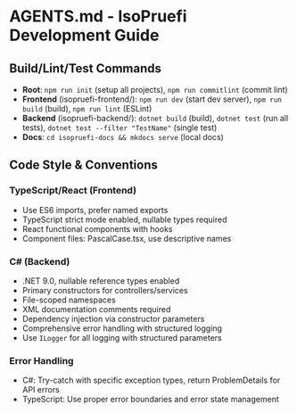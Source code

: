 # AGENTS.md - IsoPruefi Development Guide

## Build/Lint/Test Commands
- **Root**: `npm run init` (setup all projects), `npm run commitlint` (commit lint)
- **Frontend** (isopruefi-frontend/): `npm run dev` (start dev server), `npm run build` (build), `npm run lint` (ESLint)
- **Backend** (isopruefi-backend/): `dotnet build` (build), `dotnet test` (run all tests), `dotnet test --filter "TestName"` (single test)
- **Docs**: `cd isopruefi-docs && mkdocs serve` (local docs)

## Code Style & Conventions

### TypeScript/React (Frontend)
- Use ES6 imports, prefer named exports
- TypeScript strict mode enabled, nullable types required
- React functional components with hooks
- Component files: PascalCase.tsx, use descriptive names

### C# (Backend)
- .NET 9.0, nullable reference types enabled
- Primary constructors for controllers/services
- File-scoped namespaces
- XML documentation comments required
- Dependency injection via constructor parameters
- Comprehensive error handling with structured logging
- Use `ILogger` for all logging with structured parameters

### Error Handling
- C#: Try-catch with specific exception types, return ProblemDetails for API errors
- TypeScript: Use proper error boundaries and error state management